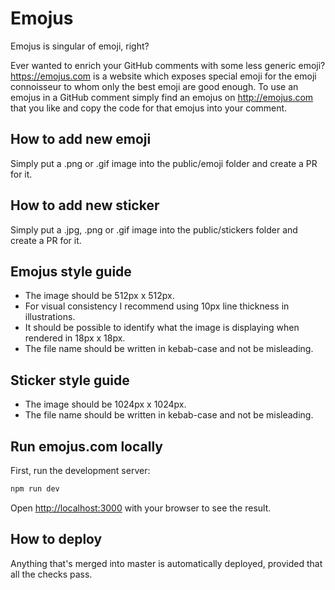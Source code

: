 # Emojus

Emojus is singular of emoji, right?

Ever wanted to enrich your GitHub comments with some less generic emoji?
https://emojus.com is a website which exposes special emoji for the emoji
connoisseur to whom only the best emoji are good enough. To use an emojus in a
GitHub comment simply find an emojus on http://emojus.com that you like and copy
the code for that emojus into your comment.

## How to add new emoji

Simply put a .png or .gif image into the public/emoji folder and create a PR for it.

## How to add new sticker

Simply put a .jpg, .png or .gif image into the public/stickers folder and create a PR for it.

## Emojus style guide

- The image should be 512px x 512px.
- For visual consistency I recommend using 10px line thickness in illustrations.
- It should be possible to identify what the image is displaying when rendered in 18px x 18px.
- The file name should be written in kebab-case and not be misleading.

## Sticker style guide

- The image should be 1024px x 1024px.
- The file name should be written in kebab-case and not be misleading.

## Run emojus.com locally

First, run the development server:

```bash
npm run dev
```

Open [http://localhost:3000](http://localhost:3000) with your browser to see the result.

## How to deploy

Anything that's merged into master is automatically deployed, provided that all
the checks pass.
